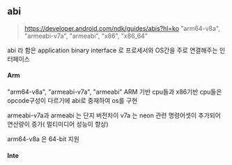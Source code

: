 


## abi

> https://developer.android.com/ndk/guides/abis?hl=ko
"arm64-v8a", "armeabi-v7a", "armeabi", "x86", "x86_64"

abi 라 함은 application binary interface 로 프로세서와 OS간을 주로 연결해주는 인터페이스

#### Arm
"arm64-v8a", "armeabi-v7a", "armeabi"
ARM 기반 cpu들과 x86기반 cpu들은 opcode구성이 다르기에 abi로 중재하여 os를 구현

armeabi-v7a과 armeabi 는 단지 버전차이
v7a 는 neon 관련 명령어셋이 추가되어 연산량이 증가( 멀티미디어 성능이 향상)

arm64-v8a 은 64-bit 지원

#### Inte

<!--stackedit_data:
eyJoaXN0b3J5IjpbLTE0MjU3OTQ4NTksLTYzMjYzNjczNV19
-->